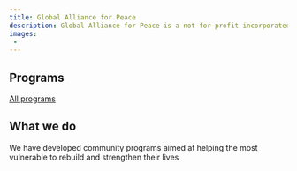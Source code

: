 ```yaml
---
title: Global Alliance for Peace
description: Global Alliance for Peace is a not-for-profit incorporated association, campaigning for peace and for the rights of Africans refugees affected by war.
images: 
 -
---
```



## Programs

<programs></programs>

[All programs](/programs)

<div class="flex items-center">
<div class="w-1/3 pr-16">

## What we do
We have developed community programs aimed at helping the most vulnerable to rebuild and strengthen their lives

</div>

<what-we-do></what-we-do>

</div>
